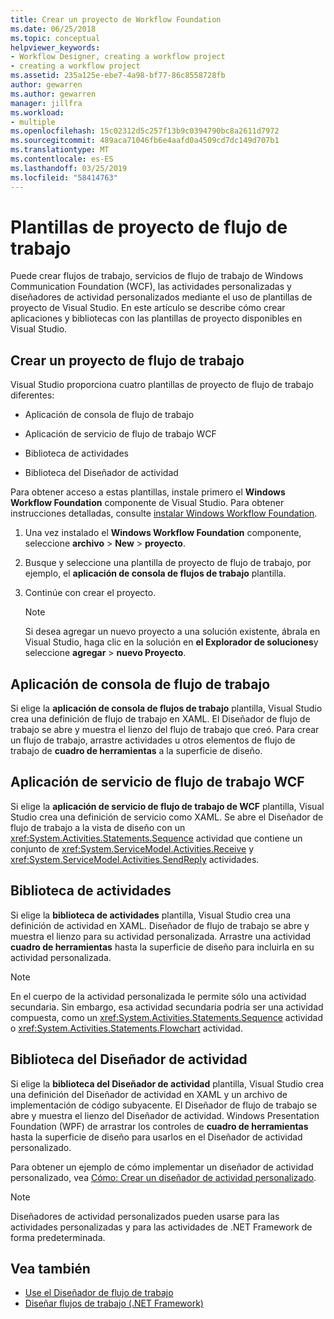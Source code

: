 ```yaml
---
title: Crear un proyecto de Workflow Foundation
ms.date: 06/25/2018
ms.topic: conceptual
helpviewer_keywords:
- Workflow Designer, creating a workflow project
- creating a workflow project
ms.assetid: 235a125e-ebe7-4a98-bf77-86c8558728fb
author: gewarren
ms.author: gewarren
manager: jillfra
ms.workload:
- multiple
ms.openlocfilehash: 15c02312d5c257f13b9c0394790bc8a2611d7972
ms.sourcegitcommit: 489aca71046fb6e4aafd0a4509cd7dc149d707b1
ms.translationtype: MT
ms.contentlocale: es-ES
ms.lasthandoff: 03/25/2019
ms.locfileid: "58414763"
---
```

# <a name="workflow-project-templates"></a>Plantillas de proyecto de flujo de trabajo

Puede crear flujos de trabajo, servicios de flujo de trabajo de Windows Communication Foundation (WCF), las actividades personalizadas y diseñadores de actividad personalizados mediante el uso de plantillas de proyecto de Visual Studio. En este artículo se describe cómo crear aplicaciones y bibliotecas con las plantillas de proyecto disponibles en Visual Studio.

## <a name="create-a-workflow-project"></a>Crear un proyecto de flujo de trabajo

Visual Studio proporciona cuatro plantillas de proyecto de flujo de trabajo diferentes:

- Aplicación de consola de flujo de trabajo

- Aplicación de servicio de flujo de trabajo WCF

- Biblioteca de actividades

- Biblioteca del Diseñador de actividad

Para obtener acceso a estas plantillas, instale primero el **Windows Workflow Foundation** componente de Visual Studio. Para obtener instrucciones detalladas, consulte [instalar Windows Workflow Foundation](developing-applications-with-the-workflow-designer.md#install-windows-workflow-foundation).

1. Una vez instalado el **Windows Workflow Foundation** componente, seleccione **archivo** > **New** > **proyecto**.

1. Busque y seleccione una plantilla de proyecto de flujo de trabajo, por ejemplo, el **aplicación de consola de flujos de trabajo** plantilla.

1. Continúe con crear el proyecto.

   > [!NOTE]
   > Si desea agregar un nuevo proyecto a una solución existente, ábrala en Visual Studio, haga clic en la solución en **el Explorador de soluciones**y seleccione **agregar** > **nuevo Proyecto**.

## <a name="workflow-console-app"></a>Aplicación de consola de flujo de trabajo

Si elige la **aplicación de consola de flujos de trabajo** plantilla, Visual Studio crea una definición de flujo de trabajo en XAML. El Diseñador de flujo de trabajo se abre y muestra el lienzo del flujo de trabajo que creó. Para crear un flujo de trabajo, arrastre actividades u otros elementos de flujo de trabajo de **cuadro de herramientas** a la superficie de diseño.

## <a name="wcf-workflow-service-app"></a>Aplicación de servicio de flujo de trabajo WCF

Si elige la **aplicación de servicio de flujo de trabajo de WCF** plantilla, Visual Studio crea una definición de servicio como XAML. Se abre el Diseñador de flujo de trabajo a la vista de diseño con un <xref:System.Activities.Statements.Sequence> actividad que contiene un conjunto de <xref:System.ServiceModel.Activities.Receive> y <xref:System.ServiceModel.Activities.SendReply> actividades.

## <a name="activity-library"></a>Biblioteca de actividades

Si elige la **biblioteca de actividades** plantilla, Visual Studio crea una definición de actividad en XAML. Diseñador de flujo de trabajo se abre y muestra el lienzo para su actividad personalizada. Arrastre una actividad **cuadro de herramientas** hasta la superficie de diseño para incluirla en su actividad personalizada.

> [!NOTE]
> En el cuerpo de la actividad personalizada le permite sólo una actividad secundaria. Sin embargo, esa actividad secundaria podría ser una actividad compuesta, como un <xref:System.Activities.Statements.Sequence> actividad o <xref:System.Activities.Statements.Flowchart> actividad.

## <a name="activity-designer-library"></a>Biblioteca del Diseñador de actividad

Si elige la **biblioteca del Diseñador de actividad** plantilla, Visual Studio crea una definición del Diseñador de actividad en XAML y un archivo de implementación de código subyacente. El Diseñador de flujo de trabajo se abre y muestra el lienzo del Diseñador de actividad. Windows Presentation Foundation (WPF) de arrastrar los controles de **cuadro de herramientas** hasta la superficie de diseño para usarlos en el Diseñador de actividad personalizado.

Para obtener un ejemplo de cómo implementar un diseñador de actividad personalizado, vea [Cómo: Crear un diseñador de actividad personalizado](/dotnet/framework/windows-workflow-foundation/how-to-create-a-custom-activity-designer).

> [!NOTE]
> Diseñadores de actividad personalizados pueden usarse para las actividades personalizadas y para las actividades de .NET Framework de forma predeterminada.

## <a name="see-also"></a>Vea también

- [Use el Diseñador de flujo de trabajo](developing-applications-with-the-workflow-designer.md)
- [Diseñar flujos de trabajo (.NET Framework)](/dotnet/framework/windows-workflow-foundation/designing-workflows)